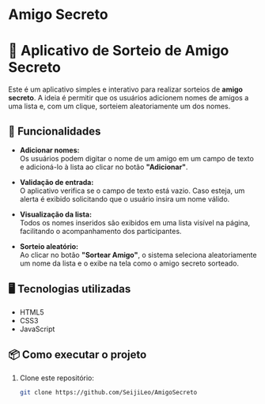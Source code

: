 # Amigo Secreto

# 🎁 Aplicativo de Sorteio de Amigo Secreto

Este é um aplicativo simples e interativo para realizar sorteios de **amigo secreto**. A ideia é permitir que os usuários adicionem nomes de amigos a uma lista e, com um clique, sorteiem aleatoriamente um dos nomes.

<link rel="preconnect" href="https://sorteador-de-nomes-ashy.vercel.app/"> 

## 🚀 Funcionalidades

- **Adicionar nomes:**  
  Os usuários podem digitar o nome de um amigo em um campo de texto e adicioná-lo à lista ao clicar no botão **"Adicionar"**.

- **Validação de entrada:**  
  O aplicativo verifica se o campo de texto está vazio. Caso esteja, um alerta é exibido solicitando que o usuário insira um nome válido.

- **Visualização da lista:**  
  Todos os nomes inseridos são exibidos em uma lista visível na página, facilitando o acompanhamento dos participantes.

- **Sorteio aleatório:**  
  Ao clicar no botão **"Sortear Amigo"**, o sistema seleciona aleatoriamente um nome da lista e o exibe na tela como o amigo secreto sorteado.

## 🖥️ Tecnologias utilizadas

- HTML5  
- CSS3  
- JavaScript


## 📦 Como executar o projeto

1. Clone este repositório:
   ```bash
   git clone https://github.com/SeijiLeo/AmigoSecreto
